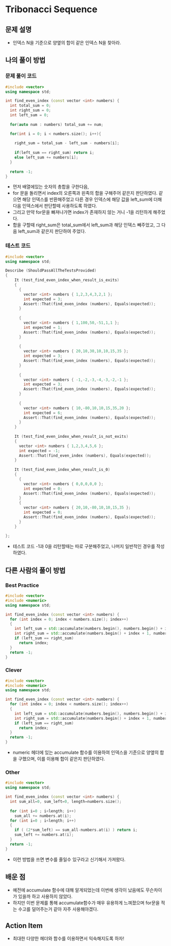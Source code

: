# Tribonacci Sequence

## 문제 설명

*  인덱스 N을 기준으로 양옆의 합이 같은 인덱스 N을 찾아라.

## 나의 풀이 방법

### 문제 풀이 코드

```c++
#include <vector>
using namespace std;

int find_even_index (const vector <int> numbers) {
  int total_sum = 0;
  int right_sum = 0;
  int left_sum = 0;
  
  for(auto num : numbers) total_sum += num;

  for(int i = 0; i < numbers.size(); i++){
    
    right_sum = total_sum - left_sum - numbers[i];
    
    if(left_sum == right_sum) return i;
    else left_sum += numbers[i];
  }
  
  return -1;
}
```

*  먼저 배열에있는 숫자의 총합을 구한다음,
*  for 문을 돌리면서 index의 오른쪽과 왼족의 합을 구해주어 같은지 판단하였다. 같으면 해당 인덱스를 반환해주었고 다른 경우 인덱스에 해당 값을 left_sum에 더해 다음 인덱스에서 판단할떼 사용하도록 하였다.
*  그리고 만약 for문을 빠져나가면 index가 존재하지 않는 거니 -1을 리턴하게 해주었다.
*  합을 구할때 right_sum은 total_sum에서 left_sum과 해당 인덱스 빼주었고, 그 다음 left_sum과 같은지 판단하여 주었다.

### 테스트 코드
```c++
#include <vector>
using namespace std;

Describe (ShouldPassAllTheTestsProvided)
{
    It (test_find_even_index_when_result_is_exits)
    {
      {
        vector <int> numbers { 1,2,3,4,3,2,1 };
        int expected = 3;
        Assert::That(find_even_index (numbers), Equals(expected));
      }
      
      {
        vector <int> numbers { 1,100,50,-51,1,1 };
        int expected = 1;
        Assert::That(find_even_index (numbers), Equals(expected));
      }
       
      {
        vector <int> numbers { 20,10,30,10,10,15,35 };
        int expected = 3;
        Assert::That(find_even_index (numbers), Equals(expected));
      }   
      
      {
        vector <int> numbers { -1,-2,-3,-4,-3,-2,-1 };
        int expected = 3;
        Assert::That(find_even_index (numbers), Equals(expected));
      }
      
      {
        vector <int> numbers { 10,-80,10,10,15,35,20 };
        int expected = 6;
        Assert::That(find_even_index (numbers), Equals(expected));
      }
    }
  
    It (test_find_even_index_when_result_is_not_exits)
    {
      vector <int> numbers { 1,2,3,4,5,6 };
      int expected = -1;
      Assert::That(find_even_index (numbers), Equals(expected));
    }
  
    It (test_find_even_index_when_result_is_0)
    {
      {
        vector <int> numbers { 0,0,0,0,0 };
        int expected = 0;
        Assert::That(find_even_index (numbers), Equals(expected));
      }
      {
        vector <int> numbers { 20,10,-80,10,10,15,35 };
        int expected = 0;
        Assert::That(find_even_index (numbers), Equals(expected));
      }
    }
    
};

```

*  테스트 코드 -1과 0을 리턴할때는 따로 구분해주었고, 나머지 일반적인 경우를 작성하였다.

## 다른 사람의 풀이 방법

### Best Practice

```c++
#include <vector>
#include <numeric>
using namespace std;

int find_even_index (const vector <int> numbers) {
  for (int index = 0; index < numbers.size(); index++)
  {
    int left_sum = std::accumulate(numbers.begin(), numbers.begin() + index, 0);
    int right_sum = std::accumulate(numbers.begin() + index + 1, numbers.end(), 0);
    if (left_sum == right_sum)
      return index;
  }
  return -1;
}
```

### Clever

```c++
#include <vector>
#include <numeric>
using namespace std;

int find_even_index (const vector <int> numbers) {
  for (int index = 0; index < numbers.size(); index++)
  {
    int left_sum = std::accumulate(numbers.begin(), numbers.begin() + index, 0);
    int right_sum = std::accumulate(numbers.begin() + index + 1, numbers.end(), 0);
    if (left_sum == right_sum)
      return index;
  }
  return -1;
}
```

*  numeric 헤더에 있는 accumulate 함수를 이용하여 인덱스을 기준으로 양옆의 합을 구했으며, 이를 이용해 합이 같은지 판단하였다.

### Other

```c++
#include <vector>
using namespace std;

int find_even_index (const vector <int> numbers) {
  int sum_all=0, sum_left=0, length=numbers.size();
  
  for (int i=0 ; i<length; i++)
    sum_all += numbers.at(i);
  for (int i=0 ; i<length; i++)
  {
    if ( (2*sum_left) == sum_all-numbers.at(i) ) return i;
    sum_left += numbers.at(i);
  } 
  return -1;
}
```
*  이런 방법을 쓰면 변수를 줄일수 있구라고 신기해서 가져왔다.

## 배운 점

*  예전에 accumulate 함수에 대해 알게되었는데 이번에 생각이 났음에도 무슨차이가 있을까 하고 사용하지 않았다. 
*  하지만 이번 문제를 통해 accumulate함수가 매우 유용하게 느껴졌으며 for문을 적는 수고를 덜어주는거 같아 자주 사용해야겠다.

## Action Item

*  최대한 다양한 헤더와 함수를 이용하면서 익숙해지도록 하자!
